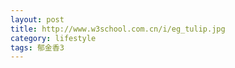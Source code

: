 ```yaml
---
layout: post
title: http://www.w3school.com.cn/i/eg_tulip.jpg
category: lifestyle
tags: 郁金香3
---
```


